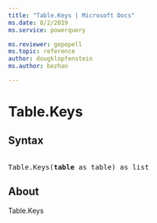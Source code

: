 ```yaml
---
title: "Table.Keys | Microsoft Docs"
ms.date: 8/2/2019
ms.service: powerquery

ms.reviewer: gepopell
ms.topic: reference
author: dougklopfenstein
ms.author: bezhan

---
```

# Table.Keys

## Syntax

<pre> 
Table.Keys(<b>table</b> as table) as list 
</pre>
  
## About  
Table.Keys